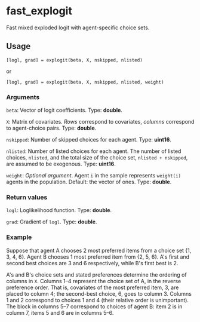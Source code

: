 # fast_explogit
Fast mixed exploded logit with agent-specific choice sets.

## Usage ##
`[logl, grad] = explogit(beta, X, nskipped, nlisted)`

or

`[logl, grad] = explogit(beta, X, nskipped, nlisted, weight)`

### Arguments ###
`beta`: Vector of logit coefficients. Type: **double**.

`X`: Matrix of covariates. *Rows* correspond to covariates, *columns* correspond to agent-choice pairs. Type: **double**.

`nskipped`: Number of skipped choices for each agent. Type: **uint16**.

`nlisted`: Number of listed choices for each agent.
The number of listed choices, `nlisted`, and the total size of the choice set, `nlisted + nskipped`, are assumed to be exogenous. Type: **uint16**.

`weight`: _Optional argument_. Agent `i` in the sample represents `weight(i)` agents in the population. Default: the vector of ones. Type: **double**.

### Return values ###
`logl`: Loglikelihood function. Type: **double**.

`grad`: Gradient of `logl`. Type: **double**.

### Example ###

Suppose that agent A chooses 2 most preferred items from a choice set {1, 3, 4, 6}. Agent B chooses 1 most preferred item from {2, 5, 6}. A's first and second best choices are 3 and 6 respectively, while B's first best is 2.

A's and B's choice sets and stated preferences determine the ordering of columns in `X`. Columns 1–4 represent the choice set of A, in the reverse preference order. That is, covariates of the most preferred item, 3, are placed to column 4; the second-best choice, 6, goes to column 3. Columns 1 and 2 correspond to choices 1 and 4 (their relative order is unimportant). The block in columns 5–7 correspond to choices of agent B: item 2 is in column 7, items 5 and 6 are in columns 5–6.